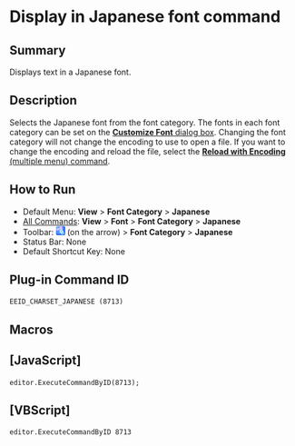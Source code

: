 # Display in Japanese font command

## Summary

Displays text in a Japanese font.

## Description

Selects the Japanese font from the font category. The fonts in each font
category can be set on the [**Customize Font** dialog box](../../dlg/properties/font/index).
Changing the font category will not change the encoding to use to open a
file. If you want to change the encoding and reload the file, select the
[**Reload with Encoding** (multiple menu) command](../file/file_reload_defined).

## How to Run

- Default Menu: **View** \> **Font Category** > **Japanese**
- [All Commands](../tools/all_commands): **View** \> **Font** >
**Font Category** > **Japanese**
- Toolbar: ![](../../images/fontpopup.png)
(on the arrow) > **Font Category** \> **Japanese**
- Status Bar: None
- Default Shortcut Key: None

## Plug-in Command ID

```
EEID_CHARSET_JAPANESE (8713)
```

## Macros

## \[JavaScript\]

```
editor.ExecuteCommandByID(8713);
```

## \[VBScript\]

```
editor.ExecuteCommandByID 8713
```
